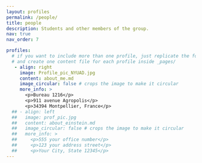 ```yaml
---
layout: profiles
permalink: /people/
title: people
description: Students and other members of the group.
nav: true
nav_order: 7

profiles:
  # if you want to include more than one profile, just replicate the following block
  # and create one content file for each profile inside _pages/
   - align: right
     image: Profile_pic_NYUAD.jpg
     content: about_me.md
     image_circular: false # crops the image to make it circular
     more_info: >
       <p>Bureau 1216</p>
       <p>911 avenue Agropolis</p>
       <p>34394 Montpellier, France</p>
  ## - align: left
  ##   image: prof_pic.jpg
  ##   content: about_einstein.md
  ##   image_circular: false # crops the image to make it circular
  ##   more_info: >
  ##     <p>555 your office number</p>
  ##     <p>123 your address street</p>
  ##     <p>Your City, State 12345</p>
---
```

